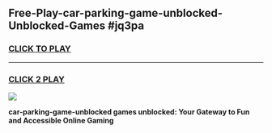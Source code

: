 
## Free-Play-car-parking-game-unblocked-Unblocked-Games #jq3pa
<h3>
<a href="https://news.freeplayer.one?title=car-parking-game-unblocked&ref=8M">CLICK TO PLAY</a></h3>
<hr>

<h3>
<a href="https://news.freeplayer.one?title=car-parking-game-unblocked&ref=8M">CLICK 2 PLAY</a>
  
</h3>

<a href="https://news.freeplayer.one?title=car-parking-game-unblocked&ref=8M"><img src="https://clearcache.store/games.png"></a>


**car-parking-game-unblocked games unblocked: Your Gateway to Fun and Accessible Online Gaming**
